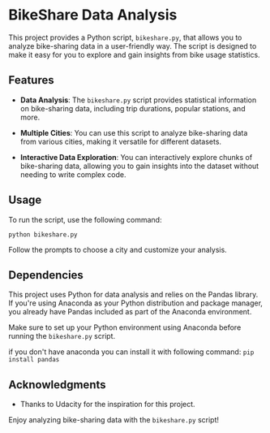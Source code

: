 # BikeShare Data Analysis

This project provides a Python script, `bikeshare.py`, that allows you to analyze bike-sharing data in a user-friendly way. The script is designed to make it easy for you to explore and gain insights from bike usage statistics.

## Features

- **Data Analysis**: The `bikeshare.py` script provides statistical information on bike-sharing data, including trip durations, popular stations, and more.

- **Multiple Cities**: You can use this script to analyze bike-sharing data from various cities, making it versatile for different datasets.

- **Interactive Data Exploration**: You can interactively explore chunks of bike-sharing data, allowing you to gain insights into the dataset without needing to write complex code.

## Usage

To run the script, use the following command:

```python bikeshare.py```

Follow the prompts to choose a city and customize your analysis.

## Dependencies

This project uses Python for data analysis and relies on the Pandas library. If you're using Anaconda as your Python distribution and package manager, you already have Pandas included as part of the Anaconda environment.

Make sure to set up your Python environment using Anaconda before running the `bikeshare.py` script.

if you don't have anaconda you can install it with following command:
```pip install pandas```

## Acknowledgments

- Thanks to Udacity for the inspiration for this project.

Enjoy analyzing bike-sharing data with the `bikeshare.py` script!

